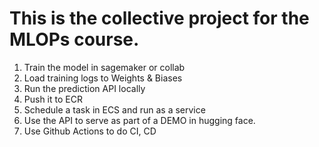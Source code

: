 # This is the collective project for the MLOPs course.

1. Train the model in sagemaker or collab
2. Load training logs to Weights & Biases
3. Run the prediction API locally
4. Push it to ECR
5. Schedule a task in ECS and run as a service
6. Use the API to serve as part of a DEMO in hugging face.
7. Use Github Actions to do CI, CD
